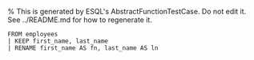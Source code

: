 % This is generated by ESQL's AbstractFunctionTestCase. Do not edit it. See ../README.md for how to regenerate it.

```esql
FROM employees
| KEEP first_name, last_name
| RENAME first_name AS fn, last_name AS ln
```
